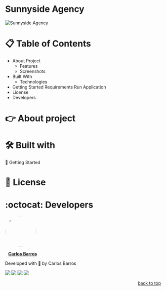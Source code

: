 # Sunnyside Agency

![Sunnyside Agency](./imgs/application.gif)

# :clipboard: Table of Contents

* About Project
    * Features
    * Screenshots
* Built With
    * Technologies
* Getting Started
    Requirements
    Run Application
* License
* Developers

#   :point_right: About project


#   :hammer_and_wrench: Built with 

 :rocket: Getting Started

#   :page_facing_up: License 


# :octocat: Developers 

<a href="https://ocarlosbarros.github.io" target="_blank">
 <div>
    <img style="border-radius: 50%;" src="https://ocarlosbarros.github.io/assets/profile-9441771d.png" width="100px;" alt=""/>
    <br />
    <p style="margin-left:10px"><b>Carlos Barros</b></p>
 </div>
 </a> 

Developed with 💜 by Carlos Barros

<div align="left">
<a href="https://www.linkedin.com/in/ocarlosbarros" target="_blank"><img src="https://img.shields.io/badge/-LinkedIn-%230077B5?style=badge&logo=linkedin&logoColor=white" target="_blank"></a>
<a href = "mailto:carlos_dbs@hotmail.com"><img src="https://img.shields.io/badge/Outlook-0078D4?style=badge&logo=microsoft-outlook&logoColor=white" target="_blank"></a>
<a href="https://www.instagram.com/o_carlosbarros.dev/" target="_blank"><img src="https://img.shields.io/badge/-Instagram-%23E4405F?style=badge&logo=instagram&logoColor=white" target="_blank"></a>
<a href="https://www.youtube.com/channel/UC1xY9hXr4h_77rfKKk-i3Vg" target="_blank"><img src="https://img.shields.io/badge/YouTube-FF0000?style=badge&logo=youtube&logoColor=white" target="_blank"></a>
</div>

<p align="right"><a href="#trybewallet">back to top</a></p>